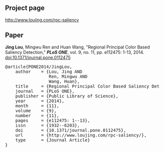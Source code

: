 Project page
-----------
http://www.loujing.com/rpc-saliency

Paper
------------
**Jing Lou**, Mingwu Ren and Huan Wang, "Regional Principal Color Based Saliency Detection," ***PLoS ONE***, vol. 9, no. 11, pp. e112475: 1-13, 2014. [doi:10.1371/journal.pone.0112475](http://www.plosone.org/article/info%3Adoi%2F10.1371%2Fjournal.pone.0112475 "doi:10.1371/journal.pone.0112475")

<pre>
@article{PONE2014/JingLou,
    author    = {Lou, Jing AND
                 Ren, Mingwu AND
                 Wang, Huan},
    title     = {Regional Principal Color Based Saliency Detection},
    journal   = {PLoS ONE},
    publisher = {Public Library of Science},
    year      = {2014},
    month     = {11},
    volume    = {9},
    number    = {11},
    pages     = {e112475: 1--13},
    issn      = {1932--6203},
    doi       = {10.1371/journal.pone.0112475},
    url       = {http://www.loujing.com/rpc-saliency/},
    type      = {Journal Article}
}
</pre>